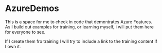 # AzureDemos

This is a space for me to check in code that demontrates Azure Features. As I build out examples for training, or learning myself, i will put them here for everyone to see. 

If I create them fro training I will try to include a link to the training content if I own it. 
